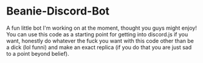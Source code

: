 # Beanie-Discord-Bot
A fun little bot I'm working on at the moment, thought you guys might enjoy!
You can use this code as a starting point for getting into discord.js if you want, honestly do whatever the fuck you want with this code other than be a dick (lol funni) and make an exact replica (if you do that you are just sad to a point beyond belief).
